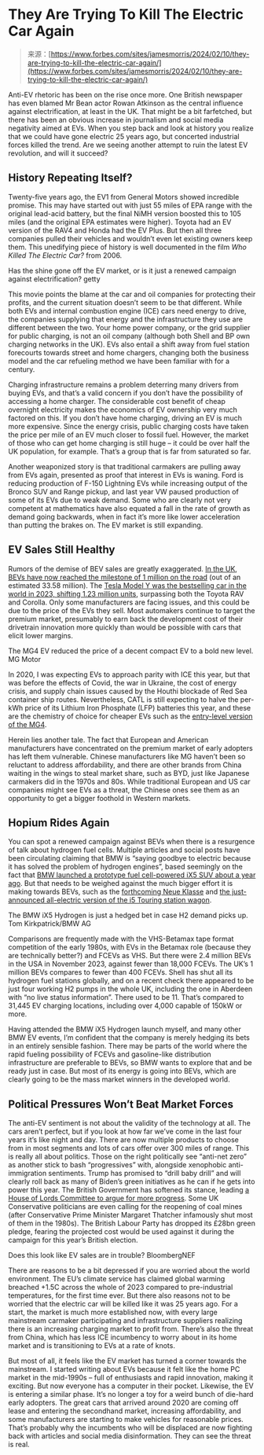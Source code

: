 <!--yml
category: 未分类
date: 2024-05-27 14:46:28
-->

# They Are Trying To Kill The Electric Car Again

> 来源：[https://www.forbes.com/sites/jamesmorris/2024/02/10/they-are-trying-to-kill-the-electric-car-again/](https://www.forbes.com/sites/jamesmorris/2024/02/10/they-are-trying-to-kill-the-electric-car-again/)

Anti-EV rhetoric has been on the rise once more. One British newspaper has even blamed Mr Bean actor Rowan Atkinson as the central influence against electrification, at least in the UK. That might be a bit farfetched, but there has been an obvious increase in journalism and social media negativity aimed at EVs. When you step back and look at history you realize that we could have gone electric 25 years ago, but concerted industrial forces killed the trend. Are we seeing another attempt to ruin the latest EV revolution, and will it succeed?

## History Repeating Itself?

Twenty-five years ago, the EV1 from General Motors showed incredible promise. This may have started out with just 55 miles of EPA range with the original lead-acid battery, but the final NiMH version boosted this to 105 miles (and the original EPA estimates were higher). Toyota had an EV version of the RAV4 and Honda had the EV Plus. But then all three companies pulled their vehicles and wouldn’t even let existing owners keep them. This unedifying piece of history is well documented in the film *Who Killed The Electric Car?* from 2006.

 <fbs-accordion>Has the shine gone off the EV market, or is it just a renewed campaign against electrification?</fbs-accordion> getty

This movie points the blame at the car and oil companies for protecting their profits, and the current situation doesn’t seem to be that different. While both EVs and internal combustion engine (ICE) cars need energy to drive, the companies supplying that energy and the infrastructure they use are different between the two. Your home power company, or the grid supplier for public charging, is not an oil company (although both Shell and BP own charging networks in the UK). EVs also entail a shift away from fuel station forecourts towards street and home chargers, changing both the business model and the car refueling method we have been familiar with for a century.

Charging infrastructure remains a problem deterring many drivers from buying EVs, and that’s a valid concern if you don’t have the possibility of accessing a home charger. The considerable cost benefit of cheap overnight electricity makes the economics of EV ownership very much factored on this. If you don’t have home charging, driving an EV is much more expensive. Since the energy crisis, public charging costs have taken the price per mile of an EV much closer to fossil fuel. However, the market of those who can get home charging is still huge – it could be over half the UK population, for example. That’s a group that is far from saturated so far.

<fbs-ad position="inread" progressive="" ad-id="article-0-inread" aria-hidden="true" role="presentation"></fbs-ad>

Another weaponized story is that traditional carmakers are pulling away from EVs again, presented as proof that interest in EVs is waning. Ford is reducing production of F-150 Lightning EVs while increasing output of the Bronco SUV and Range pickup, and last year VW paused production of some of its EVs due to weak demand. Some who are clearly not very competent at mathematics have also equated a fall in the rate of growth as demand going backwards, when in fact it’s more like lower acceleration than putting the brakes on. The EV market is still expanding.

## EV Sales Still Healthy

Rumors of the demise of BEV sales are greatly exaggerated. [In the UK, BEVs have now reached the milestone of 1 million on the road](https://www.whichev.net/2024/02/07/uk-achieves-1-million-ev-registrations-milestone/ "https://www.whichev.net/2024/02/07/uk-achieves-1-million-ev-registrations-milestone/") (out of an estimated 33.58 million). The [Tesla Model Y was the bestselling car in the world in 2023, shifting 1.23 million units](https://allaboutevs.info/news/tesla-model-y-cruises-to-top-spot-dethroning-toyota-in-2023-global-sales/ "https://allaboutevs.info/news/tesla-model-y-cruises-to-top-spot-dethroning-toyota-in-2023-global-sales/"), surpassing both the Toyota RAV and Corolla. Only some manufacturers are facing issues, and this could be due to the price of the EVs they sell. Most automakers continue to target the premium market, presumably to earn back the development cost of their drivetrain innovation more quickly than would be possible with cars that elicit lower margins.

 <fbs-accordion>The MG4 EV reduced the price of a decent compact EV to a bold new level.</fbs-accordion> MG Motor

In 2020, I was expecting EVs to approach parity with ICE this year, but that was before the effects of Covid, the war in Ukraine, the cost of energy crisis, and supply chain issues caused by the Houthi blockade of Red Sea container ship routes. Nevertheless, CATL is still expecting to halve the per-kWh price of its Lithium Iron Phosphate (LFP) batteries this year, and these are the chemistry of choice for cheaper EVs such as the [entry-level version of the MG4](https://www.whichev.net/2022/08/26/mg4-ev-2022-review/ "https://www.whichev.net/2022/08/26/mg4-ev-2022-review/").

Herein lies another tale. The fact that European and American manufacturers have concentrated on the premium market of early adopters has left them vulnerable. Chinese manufacturers like MG haven’t been so reluctant to address affordability, and there are other brands from China waiting in the wings to steal market share, such as BYD, just like Japanese carmakers did in the 1970s and 80s. While traditional European and US car companies might see EVs as a threat, the Chinese ones see them as an opportunity to get a bigger foothold in Western markets.

## Hopium Rides Again

You can spot a renewed campaign against BEVs when there is a resurgence of talk about hydrogen fuel cells. Multiple articles and social posts have been circulating claiming that BMW is “saying goodbye to electric because it has solved the problem of hydrogen engines”, based seemingly on the fact that [BMW launched a prototype fuel cell-powered iX5 SUV about a year ago](https://www.forbes.com/sites/jamesmorris/2023/02/27/bmw-ix5-hydrogen-first-drive-the-car-h2-has-been-waiting-for/?sh=6fc64c356b12 "https://www.forbes.com/sites/jamesmorris/2023/02/27/bmw-ix5-hydrogen-first-drive-the-car-h2-has-been-waiting-for/?sh=6fc64c356b12"). But that needs to be weighed against the much bigger effort it is making towards BEVs, such as the [forthcoming Neue Klasse](https://www.forbes.com/sites/jamesmorris/2023/09/02/bmw-gives-biggest-preview-yet-of-neue-klasse-electric-future-at-iaa-mobility/?sh=48d7b4ff6eef "https://www.forbes.com/sites/jamesmorris/2023/09/02/bmw-gives-biggest-preview-yet-of-neue-klasse-electric-future-at-iaa-mobility/?sh=48d7b4ff6eef") and [the just-announced all-electric version of the i5 Touring station wagon](https://allaboutevs.info/news/new-bmw-5-series-touring-debuts-with-i5-electric-variant/ "https://allaboutevs.info/news/new-bmw-5-series-touring-debuts-with-i5-electric-variant/").

 <fbs-accordion>The BMW iX5 Hydrogen is just a hedged bet in case H2 demand picks up.</fbs-accordion> Tom Kirkpatrick/BMW AG

Comparisons are frequently made with the VHS-Betamax tape format competition of the early 1980s, with EVs in the Betamax role (because they are technically better?) and FCEVs as VHS. But there were 2.4 million BEVs in the USA in November 2023, against fewer than 18,000 FCEVs. The UK’s 1 million BEVs compares to fewer than 400 FCEVs. Shell has shut all its hydrogen fuel stations globally, and on a recent check there appeared to be just four working H2 pumps in the whole UK, including the one in Aberdeen with “no live status information”. There used to be 11\. That’s compared to 31,445 EV charging locations, including over 4,000 capable of 150kW or more.

Having attended the BMW iX5 Hydrogen launch myself, and many other BMW EV events, I’m confident that the company is merely hedging its bets in an entirely sensible fashion. There may be parts of the world where the rapid fueling possibility of FCEVs and gasoline-like distribution infrastructure are preferable to BEVs, so BMW wants to explore that and be ready just in case. But most of its energy is going into BEVs, which are clearly going to be the mass market winners in the developed world.

## Political Pressures Won’t Beat Market Forces

The anti-EV sentiment is not about the validity of the technology at all. The cars aren’t perfect, but if you look at how far we’ve come in the last four years it’s like night and day. There are now multiple products to choose from in most segments and lots of cars offer over 300 miles of range. This is really all about politics. Those on the right politically see “anti-net zero” as another stick to bash “progressives” with, alongside xenophobic anti-immigration sentiments. Trump has promised to “drill baby drill” and will clearly roll back as many of Biden’s green initiatives as he can if he gets into power this year. The British Government has softened its stance, leading [a House of Lords Committee to argue for more progress](https://allaboutevs.info/news/uks-ev-strategy-needs-a-jumpstart-warns-parliament-committee/ "https://allaboutevs.info/news/uks-ev-strategy-needs-a-jumpstart-warns-parliament-committee/"). Some UK Conservative politicians are even calling for the reopening of coal mines (after Conservative Prime Minister Margaret Thatcher infamously shut most of them in the 1980s). The British Labour Party has dropped its £28bn green pledge, fearing the projected cost would be used against it during the campaign for this year’s British election.

 <fbs-accordion>Does this look like EV sales are in trouble?</fbs-accordion> BloombergNEF

There are reasons to be a bit depressed if you are worried about the world environment. The EU’s climate service has claimed global warming breached +1.5C across the whole of 2023 compared to pre-industrial temperatures, for the first time ever. But there also reasons not to be worried that the electric car will be killed like it was 25 years ago. For a start, the market is much more established now, with every large mainstream carmaker participating and infrastructure suppliers realizing there is an increasing charging market to profit from. There’s also the threat from China, which has less ICE incumbency to worry about in its home market and is transitioning to EVs at a rate of knots.

But most of all, it feels like the EV market has turned a corner towards the mainstream. I started writing about EVs because it felt like the home PC market in the mid-1990s – full of enthusiasts and rapid innovation, making it exciting. But now everyone has a computer in their pocket. Likewise, the EV is entering a similar phase. It’s no longer a toy for a weird bunch of die-hard early adopters. The great cars that arrived around 2020 are coming off lease and entering the secondhand market, increasing affordability, and some manufacturers are starting to make vehicles for reasonable prices. That’s probably why the incumbents who will be displaced are now fighting back with articles and social media disinformation. They can see the threat is real.